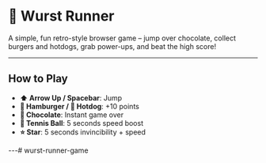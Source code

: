 # 🌭 Wurst Runner

A simple, fun retro-style browser game – jump over chocolate, collect burgers and hotdogs, grab power-ups, and beat the high score!

---

##  How to Play

- **⬆️ Arrow Up / Spacebar**: Jump
- **🍔 Hamburger / 🌭 Hotdog**: +10 points
- **🍫 Chocolate**: Instant game over
- **🎾 Tennis Ball**: 5 seconds speed boost
- **⭐ Star**: 5 seconds invincibility + speed

---# wurst-runner-game

